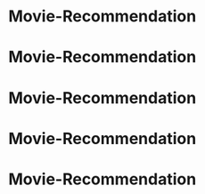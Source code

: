 # Movie-Recommendation
# Movie-Recommendation
# Movie-Recommendation
# Movie-Recommendation
# Movie-Recommendation
